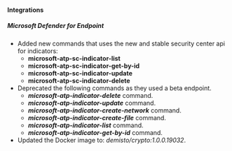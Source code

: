 
#### Integrations
##### Microsoft Defender for Endpoint
- Added new commands that uses the new and stable security center api for indicators:
    - **microsoft-atp-sc-indicator-list**
    - **microsoft-atp-sc-indicator-get-by-id**
    - **microsoft-atp-sc-indicator-update**
    - **microsoft-atp-sc-indicator-delete**
- Deprecated the following commands as they used a beta endpoint.
    - ***microsoft-atp-indicator-delete*** command. 
    - ***microsoft-atp-indicator-update*** command. 
    - ***microsoft-atp-indicator-create-network*** command. 
    - ***microsoft-atp-indicator-create-file*** command. 
    - ***microsoft-atp-indicator-list*** command. 
    - ***microsoft-atp-indicator-get-by-id*** command. 
- Updated the Docker image to: *demisto/crypto:1.0.0.19032*.
